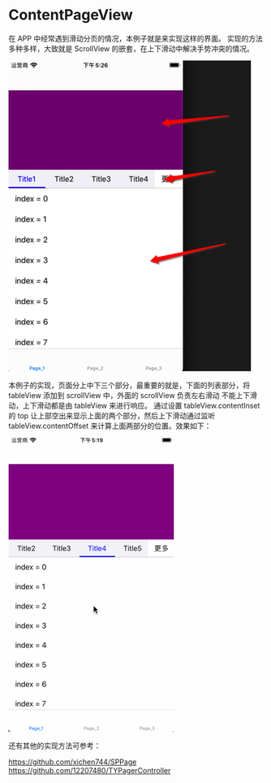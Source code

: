 # ContentPageView


在 APP 中经常遇到滑动分页的情况，本例子就是来实现这样的界面。
实现的方法多种多样，大致就是 ScrollView 的嵌套，在上下滑动中解决手势冲突的情况。

![demo](https://github.com/MA806P/ContentPageView/blob/master/Screenshot/page.png)

本例子的实现，页面分上中下三个部分，最重要的就是，下面的列表部分，将 tableView 添加到 scrollView 中，外面的 scrollView 负责左右滑动 不能上下滑动，上下滑动都是由 tableView 来进行响应。
通过设置 tableView.contentInset 的 top 让上部空出来显示上面的两个部分，然后上下滑动通过监听 tableView.contentOffset 来计算上面两部分的位置。效果如下：

![demo](https://github.com/MA806P/ContentPageView/blob/master/Screenshot/page.gif)

还有其他的实现方法可参考： 

https://github.com/xichen744/SPPage  
https://github.com/12207480/TYPagerController 
